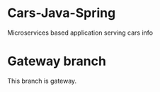 # Cars-Java-Spring
 Microservices based application serving cars info
 
 # Gateway branch
 This branch is gateway.
